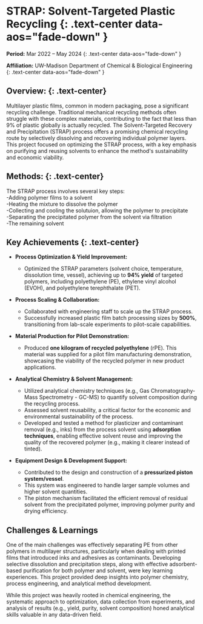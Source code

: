 # STRAP: Solvent-Targeted Plastic Recycling {: .text-center data-aos="fade-down" }

**Period:** Mar 2022 – May 2024
{: .text-center data-aos="fade-down" }

**Affiliation:** UW-Madison Department of Chemical & Biological Engineering
{: .text-center data-aos="fade-down" }

## Overview: {: .text-center}
Multilayer plastic films, common in modern packaging, pose a significant recycling challenge. Traditional mechanical recycling methods often struggle with these complex materials, contributing to the fact that less than 9% of plastic globally is actually recycled. The Solvent-Targeted Recovery and Precipitation (STRAP) process offers a promising chemical recycling route by selectively dissolving and recovering individual polymer layers. This project focused on optimizing the STRAP process, with a key emphasis on purifying and reusing solvents to enhance the method's sustainability and economic viability.

## Methods: {: .text-center}
The STRAP process involves several key steps:   
-Adding polymer films to a solvent  
-Heating the mixture to dissolve the polymer  
-Collecting and cooling the solutuion, allowing the polymer to precipitate  
-Separating the precipitated polymer from the solvent via filtration  
-The remaining solvent   

<!-- Optional: Add a relevant image here, e.g., a diagram of the STRAP process, or before/after shots of the plastic -->
<!-- ![STRAP Process Diagram](../images/strap_recycling/process_flow.png) -->

## Key Achievements {: .text-center}

*   **Process Optimization & Yield Improvement:**
    *   Optimized the STRAP parameters (solvent choice, temperature, dissolution time, vessel), achieving up to **94% yield** of targeted polymers, including polyethylene (PE), ethylene vinyl alcohol (EVOH), and polyethylene 
terephthalate (PET).

*   **Process Scaling & Collaboration:**
    *   Collaborated with engineering staff to scale up the STRAP process.
    *   Successfully increased plastic film batch processing sizes by **500%**, transitioning from lab-scale experiments to pilot-scale 
capabilities.

*   **Material Production for Pilot Demonstration:**
    *   Produced **one kilogram of recycled polyethylene** (rPE). This material was supplied for a pilot film manufacturing demonstration, 
showcasing the viability of the recycled polymer in new product applications.

*   **Analytical Chemistry & Solvent Management:**
    *   Utilized analytical chemistry techniques (e.g., Gas Chromatography-Mass Spectrometry - GC-MS) to quantify solvent composition during 
the recycling process.
    *   Assessed solvent reusability, a critical factor for the economic and environmental sustainability of the process.
    *   Developed and tested a method for plasticizer and contaminant removal (e.g., inks) from the process solvent using **adsorption 
techniques**, enabling effective solvent reuse and improving the quality of the recovered polymer (e.g., making it clearer instead of 
tinted).

*   **Equipment Design & Development Support:**
    *   Contributed to the design and construction of a **pressurized piston system/vessel**.
    *   This system was engineered to handle larger sample volumes and higher solvent quantities.
    *   The piston mechanism facilitated the efficient removal of residual solvent from the precipitated polymer, improving polymer purity 
and drying efficiency.

## Challenges & Learnings
One of the main challenges was effectively separating PE from other polymers in multilayer structures, particularly when dealing with printed 
films that introduced inks and adhesives as contaminants. Developing selective dissolution and precipitation steps, along with effective 
adsorbent-based purification for both polymer and solvent, were key learning experiences. This project provided deep insights into polymer 
chemistry, process engineering, and analytical method development.

While this project was heavily rooted in chemical engineering, the systematic approach to optimization, data collection from experiments, and 
analysis of results (e.g., yield, purity, solvent composition) honed analytical skills valuable in any data-driven field.
